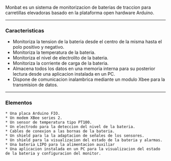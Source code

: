 Monbat es un sistema de monitorizacion de baterias de traccion para carretillas elevadoras basado en la plataforma open hardware Arduino.

---

### Caracteristicas ###
  * Monitoriza la tension de la bateria desde el centro de la misma hasta el polo positivo y negativo.
  * Monitoriza la temperatura de la bateria.
  * Monitoriza el nivel de electrolito de la bateria.
  * Monitoriza la corriente de carga de la bateria.
  * Almacena todos los datos en una memoria interna para su posterior lectura desde una aplicacion instalada en un PC.
  * Dispone de comunicacion inalambrica mediante un modulo Xbee para la transmision de datos.
> 
---

### Elementos ###
    * Una placa Arduino FIO.
    * Un modem XBee series 2.
    * Un sensor de temperatura tipo PT100.
    * Un electrodo para la deteccion del nivel de la bateria.
    * Cables de conexion a las bornas de la bateria.
    * Un shield para la la adaptacion de señales de los sensores.
    * Un shield para la visualizacion del estado de la bateria y alarmas.
    * Una bateria LIPO para la alimentacion auxiliar
    * Una aplicacion instalada en un PC para la visualizacion del estado de la bateria y configuracion del monitor.
